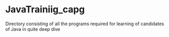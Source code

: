 # JavaTrainiig_capg
Directory consisting of all the programs required for learning of candidates of Java in quite deep dive
